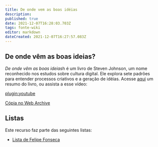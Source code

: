 ```yaml
---
title: De onde vem as boas idéias
description: 
published: true
date: 2021-12-07T16:28:03.703Z
tags: fonte-wiki
editor: markdown
dateCreated: 2021-12-07T16:27:57.083Z
---
```


## De onde vêm as boas ideias?

*De onde vêm as boas ideias*h é um livro de Steven Johnson, um nome reconhecido nos estudos sobre cultura digital. Ele explora sete padrões para entender processos criativos e a geração de idéias. Acesse [aqui](http://seeders.com.br/de-onde-vem-as-boas-ideias-segundo-steven-johnson/) um resumo do livro, ou assista a esse vídeo:

[plugin:youtube](https://www.youtube.com/watch?v=zmj1lX2TMxc)

[Cópia no Web Archive](https://web.archive.org/web/20210131223618/https://www.youtube.com/watch?v=zmj1lX2TMxc)

## Listas

Este recurso faz parte das seguintes listas:

 - [Lista de Felipe Fonseca](/listas/felipe-fonseca)